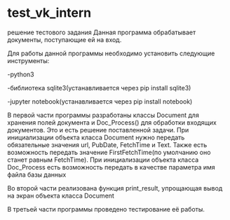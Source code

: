 # test_vk_intern
решение тестового задания
Данная программа обрабатывает документы, поступающие ей на вход.

Для работы данной программы необходимо установить следующие инструменты:

-python3

-библиотека sqlite3(устанавливается через pip install sqlite3)

-jupyter notebook(устанавливается через pip install notebook)

В первой части программы разработаны классы Document для хранения полей документа и Doc_Process() для обработки входящих документов. Это и есть решение поставленной задачи. При инициализации объекта класса Document нужно передать обязательные значения url, PubDate, FetchTime и Text. Также есть возможность передать значение FirstFetchTime(по умолчанию оно станет равным FetchTime). При инициализации объекта класса Doc_Process есть возможность передать в качестве параметра имя файла базы данных

Во второй части реализована функция print_result, упрощающая вывод на экран объекта класса Document

В третьей части программы проведено тестирование её работы.
